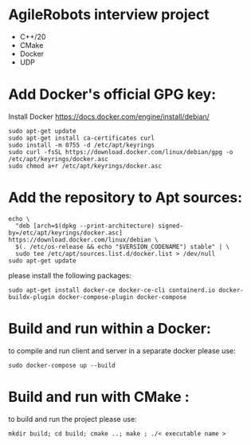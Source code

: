 # AgileRobots interview project

- C++/20
- CMake
- Docker
- UDP

# Add Docker's official GPG key:
Install Docker https://docs.docker.com/engine/install/debian/

```
sudo apt-get update
sudo apt-get install ca-certificates curl
sudo install -m 0755 -d /etc/apt/keyrings
sudo curl -fsSL https://download.docker.com/linux/debian/gpg -o /etc/apt/keyrings/docker.asc
sudo chmod a+r /etc/apt/keyrings/docker.asc
```
# Add the repository to Apt sources:

```
echo \
  "deb [arch=$(dpkg --print-architecture) signed-by=/etc/apt/keyrings/docker.asc] https://download.docker.com/linux/debian \
  $(. /etc/os-release && echo "$VERSION_CODENAME") stable" | \
  sudo tee /etc/apt/sources.list.d/docker.list > /dev/null
sudo apt-get update
```

please install the following packages:
```
sudo apt-get install docker-ce docker-ce-cli containerd.io docker-buildx-plugin docker-compose-plugin docker-compose
```
# Build and run within a Docker:
to compile and run client and server in a separate docker please use:
```
sudo docker-compose up --build
```
# Build and run with CMake :
to build and run the project please use: 
```
mkdir build; cd build; cmake ..; make ; ./< executable name >
```
